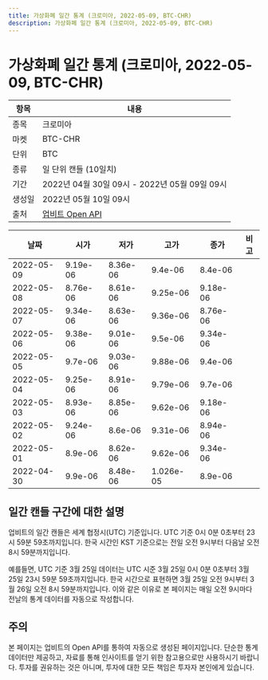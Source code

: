 ```yaml
---
title: 가상화폐 일간 통계 (크로미아, 2022-05-09, BTC-CHR)
description: 가상화폐 일간 통계 (크로미아, 2022-05-09, BTC-CHR)
---
```



가상화폐 일간 통계 (크로미아, 2022-05-09, BTC-CHR)
===

|항목|내용|
|--|--|
|종목|크로미아|
|마켓|BTC-CHR|
|단위|BTC|
|종류|일 단위 캔들 (10일치)|
|기간|2022년 04월 30일 09시 - 2022년 05월 09일 09시|
|생성일|2022년 05월 10일 09시|
|출처|[업비트 Open API](https://docs.upbit.com)|


|날짜|시가|저가|고가|종가|비고|
|--|--|--|--|--|--|
|2022-05-09|9.19e-06|8.36e-06|9.4e-06|8.4e-06|    |
|2022-05-08|8.76e-06|8.61e-06|9.25e-06|9.18e-06|    |
|2022-05-07|9.34e-06|8.63e-06|9.36e-06|8.76e-06|    |
|2022-05-06|9.38e-06|9.01e-06|9.5e-06|9.34e-06|    |
|2022-05-05|9.7e-06|9.03e-06|9.88e-06|9.4e-06|    |
|2022-05-04|9.25e-06|8.91e-06|9.79e-06|9.7e-06|    |
|2022-05-03|8.93e-06|8.85e-06|9.62e-06|9.18e-06|    |
|2022-05-02|9.24e-06|8.6e-06|9.31e-06|8.94e-06|    |
|2022-05-01|8.9e-06|8.62e-06|9.62e-06|9.34e-06|    |
|2022-04-30|9.9e-06|8.48e-06|1.026e-05|8.9e-06|    |


일간 캔들 구간에 대한 설명
---


업비트의 일간 캔들은 세계 협정시(UTC) 기준입니다. 
UTC 기준 0시 0분 0초부터 23시 59분 59초까지입니다. 
한국 시간인 KST 기준으로는 전일 오전 9시부터 다음날 오전 8시 59분까지입니다. 


예를들면, UTC 기준 3월 25일 데이터는 UTC 시준 3월 25일 0시 0분 0초부터 3월 25일 23시 59분 59초까지입니다. 
한국 시간으로 표현하면 3월 25일 오전 9시부터 3월 26일 오전 8시 59분까지입니다. 
이와 같은 이유로 본 페이지는 매일 오전 9시마다 전날의 통계 데이터를 자동으로 작성합니다. 


주의
---


본 페이지는 업비트의 Open API를 통하여 자동으로 생성된 페이지입니다. 
단순한 통계 데이터만 제공하고, 자료를 통해 인사이트를 얻기 위한 참고용으로만 사용하시기 바랍니다. 
투자를 권유하는 것은 아니며, 투자에 대한 모든 책임은 투자자 본인에게 있습니다. 
